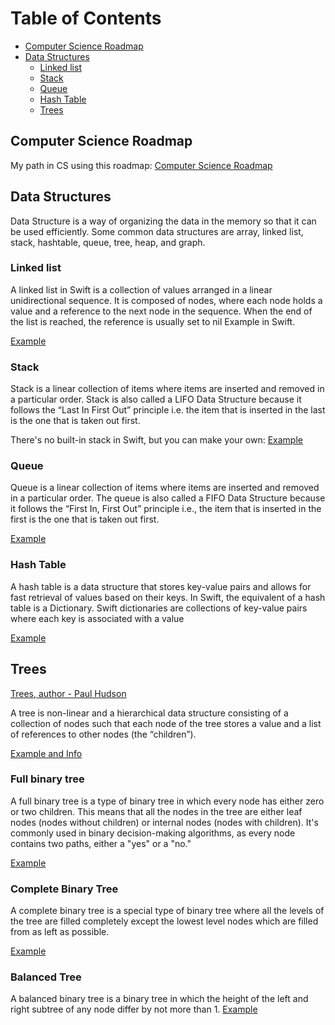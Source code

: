 # Table of Contents

* [Computer Science Roadmap](#computer-science-roadmap)
* [Data Structures](#data-structures)
  * [Linked list](#linked-list)
  * [Stack](#stack)
  * [Queue](#queue)
  * [Hash Table](#hash-table)
  * [Trees](#trees)

## Computer Science Roadmap

My path in CS using this roadmap: [Computer Science Roadmap](https://roadmap.sh/computer-science)

## Data Structures

Data Structure is a way of organizing the data in the memory so that it can be used efficiently. Some common data structures are array, linked list, stack, hashtable, queue, tree, heap, and graph.

### Linked list
A linked list in Swift is a collection of values arranged in a linear unidirectional sequence. It is composed of nodes, where each node holds a value and a reference to the next node in the sequence. When the end of the list is reached, the reference is usually set to nil
Example in Swift.

[Example](./Examples/LinkedList.swift)

### Stack
Stack is a linear collection of items where items are inserted and removed in a particular order. Stack is also called a LIFO Data Structure because it follows the “Last In First Out” principle i.e. the item that is inserted in the last is the one that is taken out first.

There's no built-in stack in Swift, but you can make your own: [Example](./Examples/Stack.swift)

### Queue
Queue is a linear collection of items where items are inserted and removed in a particular order. The queue is also called a FIFO Data Structure because it follows the “First In, First Out” principle i.e., the item that is inserted in the first is the one that is taken out first.

[Example](./Examples/Queue.md)

### Hash Table
A hash table is a data structure that stores key-value pairs and allows for fast retrieval of values based on their keys. In Swift, the equivalent of a hash table is a Dictionary. Swift dictionaries are collections of key-value pairs where each key is associated with a value

[Example](./Examples/Dictionary.md)

## Trees
[Trees, author - Paul Hudson](https://www.hackingwithswift.com/plus/data-structures/trees)

A tree is non-linear and a hierarchical data structure consisting of a collection of nodes such that each node of the tree stores a value and a list of references to other nodes (the “children”).

[Example and Info](./Examples/Trees/BinaryTree.md)

### Full binary tree
A full binary tree is a type of binary tree in which every node has either zero or two children. 
This means that all the nodes in the tree are either leaf nodes (nodes without children) or internal nodes (nodes with children). 
It's commonly used in binary decision-making algorithms, as every node contains two paths, either a "yes" or a "no."

[Example](./Examples/Trees/FullBinaryTree.md)

### Complete Binary Tree
A complete binary tree is a special type of binary tree where all the levels of the tree are filled completely except the lowest level nodes which are filled from as left as possible.

[Example](./Examples/Trees/CompleteBinaryTree.md)

### Balanced Tree
A balanced binary tree is a binary tree in which the height of the left and right subtree of any node differ by not more than 1.
[Example](./Examples/Trees/BalancedTree.md)
